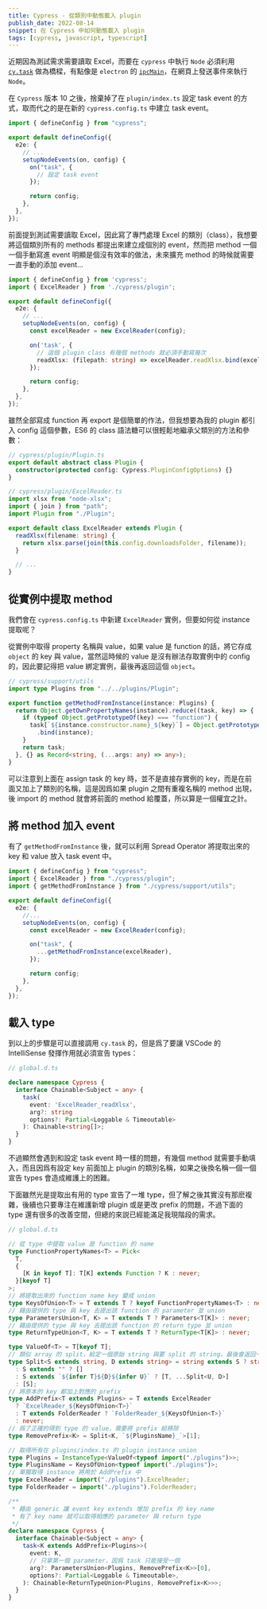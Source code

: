 ```yaml
---
title: Cypress - 從類別中動態載入 plugin
publish_date: 2022-08-14
snippet: 在 Cypress 中如何動態載入 plugin
tags: [cypress, javascript, typescript]
---
```


近期因為測試需求需要讀取 Excel，而要在 `cypress` 中執行 `Node` 必須利用
[`cy.task`](https://docs.cypress.io/api/commands/task) 做為橋樑，有點像是 `electron` 的
[`ipcMain`](https://www.electronjs.org/docs/latest/api/ipc-main)，在網頁上發送事件來執行
`Node`。

在 `Cypress` 版本 10 之後，捨棄掉了在 `plugin/index.ts` 設定 task event 的方式，取而代之的是在新的
`cypress.config.ts` 中建立 task event。

```ts
import { defineConfig } from "cypress";

export default defineConfig({
  e2e: {
    // ...
    setupNodeEvents(on, config) {
      on("task", {
        // 設定 task event
      });

      return config;
    },
  },
});
```

前面提到測試需要讀取 Excel，因此寫了專門處理 Excel 的類別（class），我想要將這個類別所有的 methods 都提出來建立成個別的
event，然而把 method 一個一個手動寫進 event 明顯是個沒有效率的做法，未來擴充 method 的時候就需要一直手動的添加 event...

```ts
import { defineConfig } from 'cypress';
import { ExcelReader } from './cypress/plugin';

export default defineConfig({
  e2e: {
    // ...
    setupNodeEvents(on, config) {
      const excelReader = new ExcelReader(config);

      on('task', {
        // 這個 plugin class 有幾個 methods 就必須手動寫幾次
        readXlsx: (filepath: string) => excelReader.readXlsx.bind(excelReader);
      });

      return config;
    },
  },
});
```

雖然全部寫成 function 再 export 是個簡單的作法，但我想要為我的 plugin 都引入 config 這個參數，ES6 的 class
語法糖可以很輕鬆地繼承父類別的方法和參數：

```ts
// cypress/plugin/Plugin.ts
export default abstract class Plugin {
  constructor(protected config: Cypress.PluginConfigOptions) {}
}

// cypress/plugin/ExcelReader.ts
import xlsx from "node-xlsx";
import { join } from "path";
import Plugin from "./Plugin";

export default class ExcelReader extends Plugin {
  readXlsx(filename: string) {
    return xlsx.parse(join(this.config.downloadsFolder, filename));
  }

  // ...
}
```

## 從實例中提取 method

我們會在 `cypress.config.ts` 中新建 `ExcelReader` 實例，但要如何從 instance 提取呢？

從實例中取得 property 名稱與 value，如果 value 是 function 的話，將它存成 `object` 的 key 與
value，當然這時候的 value 是沒有辦法存取實例中的 config 的，因此要記得把 value 綁定實例，最後再返回這個 `object`。

```ts
// cypress/support/utils
import type Plugins from "../../plugins/Plugin";

export function getMethodFromInstance(instance: Plugins) {
  return Object.getOwnPropertyNames(instance).reduce((task, key) => {
    if (typeof Object.getPrototypeOf(key) === "function") {
      task[`${instance.constructor.name}_${key}`] = Object.getPrototypeOf(key)
        .bind(instance);
    }
    return task;
  }, {} as Record<string, (...args: any) => any>);
}
```

可以注意到上面在 assign task 的 key 時，並不是直接存實例的 key，而是在前面又加上了類別的名稱，這是因爲如果 plugin 之間有重複名稱的
method 出現，後 import 的 method 就會將前面的 method 給覆蓋，所以算是一個權宜之計。

## 將 method 加入 event

有了 `getMethodFromInstance` 後，就可以利用 Spread Operator 將提取出來的 key 和 value 放入 task
event 中。

```ts
import { defineConfig } from "cypress";
import { ExcelReader } from "./cypress/plugin";
import { getMethodFromInstance } from "./cypress/support/utils";

export default defineConfig({
  e2e: {
    //...
    setupNodeEvents(on, config) {
      const excelReader = new ExcelReader(config);

      on("task", {
        ...getMethodFromInstance(excelReader),
      });

      return config;
    },
  },
});
```

## 載入 type

到以上的步驟是可以直接調用 `cy.task` 的，但是爲了要讓 VSCode 的 IntelliSense 發揮作用就必須宣告 types：

```ts
// global.d.ts

declare namespace Cypress {
  interface Chainable<Subject = any> {
    task(
      event: 'ExcelReader_readXlsx',
      arg?: string
      options?: Partial<Loggable & Timeoutable>
    ): Chainable<string[]>;
  }
}
```

不過顯然會遇到和設定 task event 時一樣的問題，有幾個 method 就需要手動填入，而且因爲有設定 key 前面加上 plugin
的類別名稱，如果之後換名稱一個一個宣告 types 會造成維護上的困難。

下面雖然光是提取出有用的 type 宣告了一堆 type，但了解之後其實沒有那麽複雜，後續也只要專注在維護新增 plugin 或是更改 prefix
的問題，不過下面的 type 還有很多的改善空間，但總的來説已經能滿足我現階段的需求。

```ts
// global.d.ts

// 從 type 中提取 value 是 function 的 name
type FunctionPropertyNames<T> = Pick<
  T,
  {
    [K in keyof T]: T[K] extends Function ? K : never;
  }[keyof T]
>;
// 將提取出來的 function name key 變成 union
type KeysOfUnion<T> = T extends T ? keyof FunctionPropertyNames<T> : never;
// 藉由提供的 type 與 key 去提出該 function 的 parameter 並 union
type ParametersUnion<T, K> = T extends T ? Parameters<T[K]> : never;
// 藉由提供的 type 與 key 去提出該 function 的 return type 並 union
type ReturnTypeUnion<T, K> = T extends T ? ReturnType<T[K]> : never;

type ValueOf<T> = T[keyof T];
// 類似 array 的 split，給定一個原始 string 與要 split 的 string，最後會返回一個 string array
type Split<S extends string, D extends string> = string extends S ? string[]
  : S extends "" ? []
  : S extends `${infer T}${D}${infer U}` ? [T, ...Split<U, D>]
  : [S];
// 將原本的 key 都加上對應的 prefix
type AddPrefix<T extends Plugins> = T extends ExcelReader
  ? `ExcelReader_${KeysOfUnion<T>}`
  : T extends FolderReader ? `FolderReader_${KeysOfUnion<T>}`
  : never;
// 爲了正確的得到 type 的 value，需要將 prefix 給移除
type RemovePrefix<K> = Split<K, `${PluginsName}_`>[1];

// 取得所有在 plugins/index.ts 的 plugin instance union
type Plugins = InstanceType<ValueOf<typeof import("./plugins")>>;
type PluginsName = KeysOfUnion<typeof import("./plugins")>;
// 單獨取得 instance 將用於 AddPrefix 中
type ExcelReader = import("./plugins").ExcelReader;
type FolderReader = import("./plugins").FolderReader;

/**
 * 藉由 generic 讓 event key extends 增加 prefix 的 key name
 * 有了 key name 就可以取得相應的 parameter 與 return type
 */
declare namespace Cypress {
  interface Chainable<Subject = any> {
    task<K extends AddPrefix<Plugins>>(
      event: K,
      // 只拿第一個 parameter，因爲 task 只能接受一個
      arg?: ParametersUnion<Plugins, RemovePrefix<K>>[0],
      options?: Partial<Loggable & Timeoutable>,
    ): Chainable<ReturnTypeUnion<Plugins, RemovePrefix<K>>>;
  }
}
```
